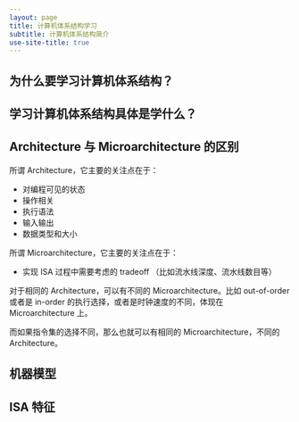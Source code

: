 ```yaml
---
layout: page
title: 计算机体系结构学习
subtitle: 计算机体系结构简介
use-site-title: true
---
```


## 为什么要学习计算机体系结构？


## 学习计算机体系结构具体是学什么？


## Architecture 与 Microarchitecture 的区别

所谓 Architecture，它主要的关注点在于：
- 对编程可见的状态
- 操作相关
- 执行语法
- 输入输出
- 数据类型和大小

所谓 Microarchitecture，它主要的关注点在于：
- 实现 ISA 过程中需要考虑的 tradeoff （比如流水线深度、流水线数目等）

对于相同的 Architecture，可以有不同的 Microarchitecture。比如 out-of-order 或者是 in-order 的执行选择，或者是时钟速度的不同，体现在 Microarchitecture 上。

而如果指令集的选择不同，那么也就可以有相同的 Microarchitecture，不同的 Architecture。

## 机器模型

## ISA 特征


